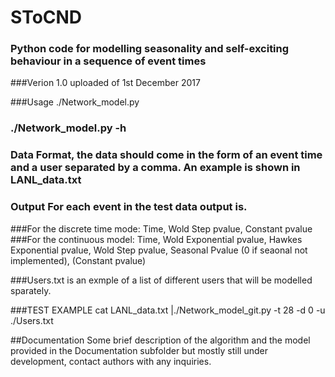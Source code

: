 # SToCND

### Python code for modelling seasonality and self-exciting behaviour in a sequence of event times

###Verion 1.0 uploaded of 1st December 2017

###Usage ./Network_model.py

### ./Network_model.py -h


### Data Format, the data should come in the form of an event time and a user separated by a comma. An example is shown in LANL_data.txt

### Output For each event in the test data output is. 
###For the discrete time mode: Time, Wold Step pvalue, Constant pvalue
###For the continuous model: Time, Wold Exponential pvalue, Hawkes Exponential pvalue, Wold Step pvalue, Seasonal Pvalue (0 if seaonal not implemented), (Constant pvalue)

###Users.txt is an exmple of a list of different users that will be modelled sparately.

###TEST EXAMPLE cat LANL_data.txt |./Network_model_git.py -t 28 -d 0 -u ./Users.txt

##Documentation Some brief description of the algorithm and the model provided in the Documentation subfolder but mostly still under development, contact authors with any inquiries.

